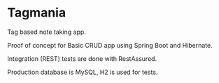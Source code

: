 # Tagmania
Tag based note taking app.

Proof of concept for Basic CRUD app using Spring Boot and Hibernate.

Integration (REST) tests are done with RestAssured.

Production database is MySQL, H2 is used for tests.
